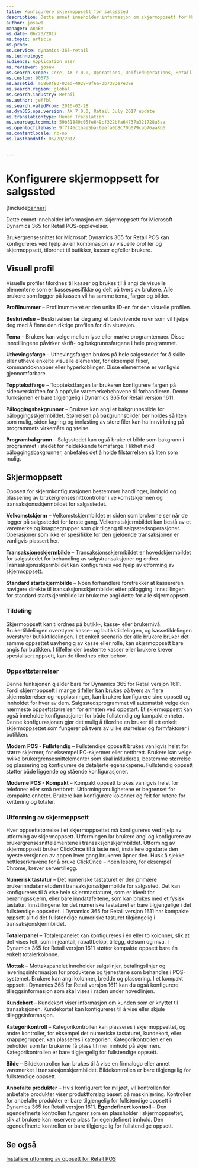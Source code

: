 ```yaml
---
title: Konfigurere skjermoppsett for salgssted
description: Dette emnet inneholder informasjon om skjermoppsett for Microsoft Dynamics 365 for Retail POS-opplevelser.
author: josaw1
manager: AnnBe
ms.date: 06/20/2017
ms.topic: article
ms.prod: 
ms.service: dynamics-365-retail
ms.technology: 
audience: Application user
ms.reviewer: josaw
ms.search.scope: Core, AX 7.0.0, Operations, UnifiedOperations, Retail
ms.custom: 90573
ms.assetid: a6868f93-02ed-4928-9f6a-3b7383e7e399
ms.search.region: global
ms.search.industry: Retail
ms.author: jeffbl
ms.search.validFrom: 2016-02-28
ms.dyn365.ops.version: AX 7.0.0, Retail July 2017 update
ms.translationtype: Human Translation
ms.sourcegitcommit: 59b51840c05fe649cf322bfa64737a321728a5aa
ms.openlocfilehash: 9f7f46c1bae5bac6eefa0b8c70b079cab76aa8b6
ms.contentlocale: nb-no
ms.lasthandoff: 06/20/2017


---
```


# <a name="configure-screen-layouts-for-pos"></a>Konfigurere skjermoppsett for salgssted

[!include[banner](includes/banner.md)]


Dette emnet inneholder informasjon om skjermoppsett for Microsoft Dynamics 365 for Retail POS-opplevelser.

Brukergrensesnittet for Microsoft Dynamics 365 for Retail POS kan konfigureres ved hjelp av en kombinasjon av visuelle profiler og skjermoppsett, tilordnet til butikker, kasser og/eller brukere.

## <a name="visual-profile"></a>Visuell profil
Visuelle profiler tilordnes til kasser og brukes til å angi de visuelle elementene som er kassespesifikke og delt på tvers av brukere. Alle brukere som logger på kassen vil ha samme tema, farger og bilder. 

**Profilnummer** – Profilnummeret er den unike ID-en for den visuelle profilen. 

**Beskrivelse** – Beskrivelsen lar deg angi et beskrivende navn som vil hjelpe deg med å finne den riktige profilen for din situasjon.

**Tema** – Brukere kan velge mellom lyse eller mørke programtemaer. Disse innstillingene påvirker skrift- og bakgrunnsfargene i hele programmet.

**Uthevingsfarge** – Uthevingsfargen brukes på hele salgsstedet for å skille eller utheve enkelte visuelle elementer, for eksempel fliser, kommandoknapper eller hyperkoblinger. Disse elementene er vanligvis gjennomførbare.

**Topptekstfarge** – Topptekstfargen lar brukeren konfigurere fargen på sideoverskriften for å oppfylle varemerkebehovene til forhandleren. Denne funksjonen er bare tilgjengelig i Dynamics 365 for Retail versjon 1611.

**Påloggingsbakgrunner** – Brukere kan angi et bakgrunnsbilde for påloggingsskjermbildet. Størrelsen på bakgrunnsbilder bør holdes så liten som mulig, siden lagring og innlasting av store filer kan ha innvirkning på programmets virkemåte og ytelse.

**Programbakgrunn** – Salgsstedet kan også bruke et bilde som bakgrunn i programmet i stedet for heldekkende temafarge. I likhet med påloggingsbakgrunner, anbefales det å holde filstørrelsen så liten som mulig.

## <a name="screen-layouts"></a>Skjermoppsett
Oppsett for skjermkonfigurasjonen bestemmer handlinger, innhold og plassering av brukergrensesnittkontroller i velkomstskjermen og transaksjonsskjermbildet for salgsstedet. 

**Velkomstskjerm** – Velkomstskjermbildet er siden som brukerne ser når de logger på salgsstedet for første gang. Velkomstskjermbildet kan bestå av et varemerke og knappegrupper som gir tilgang til salgsstedsoperasjoner. Operasjoner som ikke er spesifikke for den gjeldende transaksjonen er vanligvis plassert her. 

**Transaksjoneskjermbilde** – Transaksjonsskjermbildet er hovedskjermbildet for salgsstedet for behandling av salgstransaksjoner og ordrer. Transaksjonsskjermbildet kan konfigureres ved hjelp av utforming av skjermoppsett. 

**Standard startskjermbilde** – Noen forhandlere foretrekker at kassereren navigere direkte til transaksjonsskjermbildet etter pålogging. Innstillingen for standard startskjermbilde lar brukerne angi dette for alle skjermoppsett.

### <a name="assignment"></a>Tildeling

Skjermoppsett kan tilordnes på butikk-, kasse- eller brukernivå. Brukertildelingen overstyrer kasse- og butikktildelingen, og kassetildelingen overstyrer butikktildelingen. I et enkelt scenario der alle brukere bruker det samme oppsettet uavhengig av kasse eller rolle, kan skjermoppsett bare angis for butikken. I tilfeller der bestemte kasser eller brukere krever spesialisert oppsett, kan de tilordnes etter behov.

### <a name="layout-sizes"></a>Oppsettstørrelser

Denne funksjonen gjelder bare for Dynamics 365 for Retail versjon 1611. Fordi skjermoppsett i mange tilfeller kan brukes på tvers av flere skjermstørrelser og -oppløsninger, kan brukere konfigurere sine oppsett og innholdet for hver av dem. Salgsstedsprogrammet vil automatisk velge den nærmeste oppsettstørrelsen for enheten ved oppstart. Et skjermoppsett kan også inneholde konfigurasjoner for både fullstendig og kompakt enheter. Denne konfigurasjonen gjør det mulig å tilordne en bruker til ett enkelt skjermoppsettet som fungerer på tvers av ulike størrelser og formfaktorer i butikken. 

**Modern POS - Fullstendig** – Fullstendige oppsett brukes vanligvis helst for større skjermer, for eksempel PC-skjermer eller nettbrett. Brukere kan velge hvilke brukergrensesnittelementer som skal inkluderes, bestemme størrelse og plassering og konfigurere de detaljerte egenskapene. Fullstendig oppsett støtter både liggende og stående konfigurasjoner. 

**Moderne POS - Kompakt** – Kompakt oppsett brukes vanligvis helst for telefoner eller små nettbrett. Utformingsmulighetene er begrenset for kompakte enheter. Brukere kan konfigurere kolonner og felt for rutene for kvittering og totaler.

### <a name="screen-layout-designer"></a>Utforming av skjermoppsett

Hver oppsettstørrelse i et skjermoppsettet må konfigureres ved hjelp av utforming av skjermoppsett. Utformingen lar brukere angi og konfigurere av brukergrensesnittelementene i transaksjonskjermbildet. Utforming av skjermoppsett bruker ClickOnce til å laste ned, installere og starte den nyeste versjonen av appen hver gang brukeren åpner den. Husk å sjekke nettleserkravene for å bruke ClickOnce – noen lesere, for eksempel Chrome, krever servertillegg. 

**Numerisk tastatur** – Det numeriske tastaturet er den primære brukerinndatametoden i transaksjonsskjermbilde for salgssted. Det kan konfigureres til å vise hele skjermtastaturet, som er ideelt for berøringsskjerm, eller bare inndatafeltene, som kan brukes med et fysisk tastatur. Innstillingene for det numeriske tastaturet er bare tilgjengelige i det fullstendige oppsettet. I Dynamics 365 for Retail versjon 1611 har kompakte oppsett alltid det fullstendige numeriske tasturet tilgjengelig i transaksjonskjermbildet.

**Totalerpanel** – Totalerpanelet kan konfigureres i én eller to kolonner, slik at det vises felt, som linjeantall, rabattbeløp, tillegg, delsum og mva. I Dynamics 365 for Retail versjon 1611 støtter kompakte oppsett bare én enkelt totalerkolonne. 

**Mottak** – Mottakspanelet inneholder salgslinjer, betalingslinjer og leveringsinformasjon for produktene og tjenestene som behandles i POS-systemet. Brukere kan angi kolonner, bredde og plassering. I et kompakt oppsett i Dynamics 365 for Retail versjon 1611 kan du også konfigurere tilleggsinformasjon som skal vises i raden under hovedlinjen. 

**Kundekort** – Kundekort viser informasjon om kunden som er knyttet til transaksjonen. Kundekortet kan konfigureres til å vise eller skjule tilleggsinformasjon. 

**Kategorikontroll** – Kategorikontrollen kan plasseres i skjermoppsettet, og andre kontroller, for eksempel det numeriske tastaturet, kundekort, eller knappegrupper, kan plasseres i kategorien. Kategorikontrollen er en beholder som lar brukerne få plass til mer innhold på skjermen. Kategorikontrollen er bare tilgjengelig for fullstendige oppsett. 

**Bilde** – Bildekontrollen kan brukes til å vise en firmalogo eller annet varemerket i transaksjonskjermbildet. Bildekontrollen er bare tilgjengelig for fullstendige oppsett. 

**Anbefalte produkter** – Hvis konfigurert for miljøet, vil kontrollen for anbefalte produkter viser produktforslag basert på maskinlæring. Kontrollen for anbefalte produkter er bare tilgjengelig for fullstendige oppsett i Dynamics 365 for Retail versjon 1611. **Egendefinert kontroll** – Den egendefinerte kontrollen fungerer som en plassholder i skjermoppsettet, slik at brukere kan reservere plass for egendefinert innhold. Den egendefinerte kontrollen er bare tilgjengelig for fullstendige oppsett.

<a name="see-also"></a>Se også
--------

[Installere utforming av oppsett for Retail POS](install-pos-layout-designer.md)




